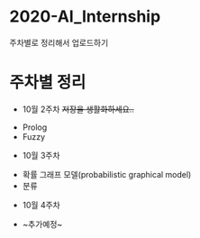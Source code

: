 # 2020-AI_Internship
주차별로 정리해서 업로드하기

# 주차별 정리
- 10월 2주차 ~~저장을 생활화하세요..~~
+ Prolog   
+ Fuzzy  

- 10월 3주차
+ 확률 그래프 모델(probabilistic graphical model)
+ 분류

- 10월 4주차
+ ~추가예정~